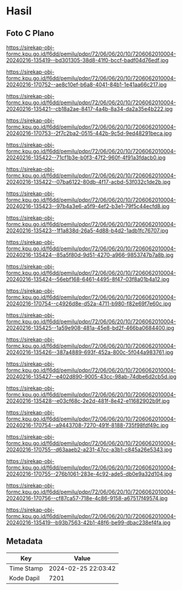 # Hasil

## Foto C Plano

https://sirekap-obj-formc.kpu.go.id/f6dd/pemilu/pdpr/72/06/06/20/10/7206062010004-20240216-135419--bd301305-38d8-41f0-bccf-badf04d76edf.jpg

https://sirekap-obj-formc.kpu.go.id/f6dd/pemilu/pdpr/72/06/06/20/10/7206062010004-20240216-170752--ae8c10ef-b6a8-4041-84b1-1e41aa66c217.jpg

https://sirekap-obj-formc.kpu.go.id/f6dd/pemilu/pdpr/72/06/06/20/10/7206062010004-20240216-135421--cb18a2ae-8417-4a4b-8a34-da2a35e4b222.jpg

https://sirekap-obj-formc.kpu.go.id/f6dd/pemilu/pdpr/72/06/06/20/10/7206062010004-20240216-170753--2f7c2ba2-0515-442b-9c5d-9ed48291beca.jpg

https://sirekap-obj-formc.kpu.go.id/f6dd/pemilu/pdpr/72/06/06/20/10/7206062010004-20240216-135422--71cf1b3e-b0f3-47f2-960f-4f91a3fdacb0.jpg

https://sirekap-obj-formc.kpu.go.id/f6dd/pemilu/pdpr/72/06/06/20/10/7206062010004-20240216-135422--07ba6122-80db-4f17-acbd-53f032c1de2b.jpg

https://sirekap-obj-formc.kpu.go.id/f6dd/pemilu/pdpr/72/06/06/20/10/7206062010004-20240216-135423--97b4a3e6-a5f9-4ef2-b3e1-79f5c44ecfd8.jpg

https://sirekap-obj-formc.kpu.go.id/f6dd/pemilu/pdpr/72/06/06/20/10/7206062010004-20240216-135423--1f1a838d-26a5-4d88-b4d2-1adb1fc76707.jpg

https://sirekap-obj-formc.kpu.go.id/f6dd/pemilu/pdpr/72/06/06/20/10/7206062010004-20240216-135424--85a5f80d-9d51-4270-a966-9853747b7a8b.jpg

https://sirekap-obj-formc.kpu.go.id/f6dd/pemilu/pdpr/72/06/06/20/10/7206062010004-20240216-135424--56ebf168-6461-4495-8f47-03f8a01b4a12.jpg

https://sirekap-obj-formc.kpu.go.id/f6dd/pemilu/pdpr/72/06/06/20/10/7206062010004-20240216-170754--c4926d8e-d52a-4711-b980-f82e69f7e60c.jpg

https://sirekap-obj-formc.kpu.go.id/f6dd/pemilu/pdpr/72/06/06/20/10/7206062010004-20240216-135425--1a59e908-481a-45e8-bd2f-466ba0684400.jpg

https://sirekap-obj-formc.kpu.go.id/f6dd/pemilu/pdpr/72/06/06/20/10/7206062010004-20240216-135426--387a4889-693f-452a-800c-5f044a983761.jpg

https://sirekap-obj-formc.kpu.go.id/f6dd/pemilu/pdpr/72/06/06/20/10/7206062010004-20240216-135427--e402d890-9005-43cc-98ab-74dbe6d2cb5d.jpg

https://sirekap-obj-formc.kpu.go.id/f6dd/pemilu/pdpr/72/06/06/20/10/7206062010004-20240216-135428--e03cf68c-2e2d-481f-8e42-e11682902b9f.jpg

https://sirekap-obj-formc.kpu.go.id/f6dd/pemilu/pdpr/72/06/06/20/10/7206062010004-20240216-170754--a9443708-7270-491f-8188-735f98fdf49c.jpg

https://sirekap-obj-formc.kpu.go.id/f6dd/pemilu/pdpr/72/06/06/20/10/7206062010004-20240216-170755--d63aaeb2-a231-47cc-a3b1-c845a26e5343.jpg

https://sirekap-obj-formc.kpu.go.id/f6dd/pemilu/pdpr/72/06/06/20/10/7206062010004-20240216-170755--276b1061-283e-4c92-ade5-db0e9a32d104.jpg

https://sirekap-obj-formc.kpu.go.id/f6dd/pemilu/pdpr/72/06/06/20/10/7206062010004-20240216-170756--cf87ca57-718e-4c86-9158-a67517f49574.jpg

https://sirekap-obj-formc.kpu.go.id/f6dd/pemilu/pdpr/72/06/06/20/10/7206062010004-20240216-135419--b93b7563-42b1-48f6-be99-dbac238ef4fa.jpg


## Metadata

| Key        | Value               |
| ---------- | ------------------- |
| Time Stamp | 2024-02-25 22:03:42 |
| Kode Dapil | 7201                |



